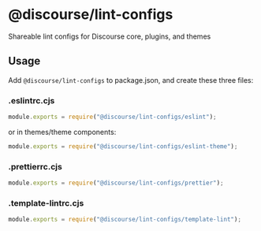 # @discourse/lint-configs

Shareable lint configs for Discourse core, plugins, and themes

## Usage

Add `@discourse/lint-configs` to package.json, and create these three files:

### .eslintrc.cjs

```js
module.exports = require("@discourse/lint-configs/eslint");
```

or in themes/theme components:

```js
module.exports = require("@discourse/lint-configs/eslint-theme");
```

### .prettierrc.cjs

```js
module.exports = require("@discourse/lint-configs/prettier");
```

### .template-lintrc.cjs

```js
module.exports = require("@discourse/lint-configs/template-lint");
```
